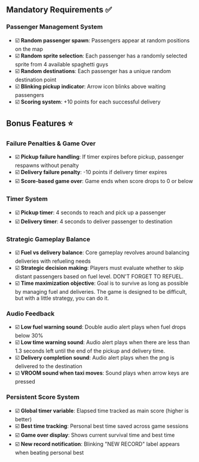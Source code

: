 ## Mandatory Requirements ✅

### Passenger Management System
- ☑️ **Random passenger spawn**: Passengers appear at random positions on the map
- ☑️ **Random sprite selection**: Each passenger has a randomly selected sprite from 4 available spaghetti guys
- ☑️ **Random destinations**: Each passenger has a unique random destination point
- ☑️ **Blinking pickup indicator**: Arrow icon blinks above waiting passengers
- ☑️ **Scoring system**: +10 points for each successful delivery

## Bonus Features ⭐

### Failure Penalties & Game Over
- ☑️ **Pickup failure handling**: If timer expires before pickup, passenger respawns without penalty
- ☑️ **Delivery failure penalty**: -10 points if delivery timer expires
- ☑️ **Score-based game over**: Game ends when score drops to 0 or below

### Timer System
- ☑️ **Pickup timer**: 4 seconds to reach and pick up a passenger
- ☑️ **Delivery timer**: 4 seconds to deliver passenger to destination

### Strategic Gameplay Balance
- ☑️ **Fuel vs delivery balance**: Core gameplay revolves around balancing deliveries with refueling needs
- ☑️ **Strategic decision making**: Players must evaluate whether to skip distant passengers based on fuel level. DON'T FORGET TO REFUEL.
- ☑️ **Time maximization objective**: Goal is to survive as long as possible by managing fuel and deliveries. The game is designed to be difficult, but with a little strategy, you can do it.

### Audio Feedback
- ☑️ **Low fuel warning sound**: Double audio alert plays when fuel drops below 30%
- ☑️ **Low time warning sound**: Audio alert plays when there are less than 1.3 seconds left until the end of the pickup and delivery time.
- ☑️ **Delivery completion sound**: Audio alert plays when the png is delivered to the destination
- ☑️ **VROOM sound when taxi moves**: Sound plays when arrow keys are pressed

### Persistent Score System
- ☑️ **Global timer variable**: Elapsed time tracked as main score (higher is better)
- ☑️ **Best time tracking**: Personal best time saved across game sessions
- ☑️ **Game over display**: Shows current survival time and best time
- ☑️ **New record notification**: Blinking "NEW RECORD" label appears when beating personal best

